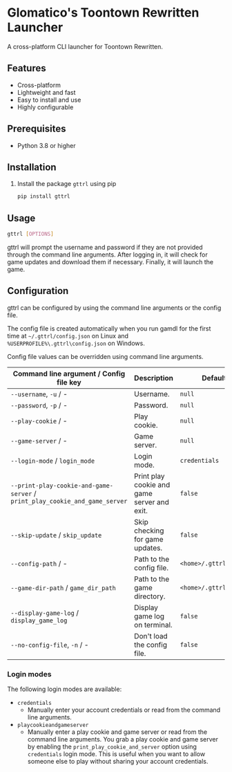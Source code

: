 # Glomatico's Toontown Rewritten Launcher
A cross-platform CLI launcher for Toontown Rewritten.
  
## Features
* Cross-platform
* Lightweight and fast
* Easy to install and use
* Highly configurable
  
## Prerequisites
* Python 3.8 or higher
  
## Installation
1. Install the package `gttrl` using pip
    ```bash
    pip install gttrl
    ```

## Usage
```bash
gttrl [OPTIONS]
```
gttrl will prompt the username and password if they are not provided through the command line arguments. After logging in, it will check for game updates and download them if necessary. Finally, it will launch the game.

## Configuration
gttrl can be configured by using the command line arguments or the config file.

The config file is created automatically when you run gamdl for the first time at `~/.gttrl/config.json` on Linux and `%USERPROFILE%\.gttrl\config.json` on Windows.

Config file values can be overridden using command line arguments.

| Command line argument / Config file key                                     | Description                                 | Default value               |
| --------------------------------------------------------------------------- | ------------------------------------------- | --------------------------- |
| `--username`, `-u` / -                                                      | Username.                                   | `null`                      |
| `--password`, `-p` / -                                                      | Password.                                   | `null`                      |
| `--play-cookie` / -                                                         | Play cookie.                                | `null`                      |
| `--game-server` / -                                                         | Game server.                                | `null`                      |
| `--login-mode` / `login_mode`                                               | Login mode.                                 | `credentials`               |
| `--print-play-cookie-and-game-server` / `print_play_cookie_and_game_server` | Print play cookie and game server and exit. | `false`                     |
| `--skip-update` / `skip_update`                                             | Skip checking for game updates.             | `false`                     |
| `--config-path` / -                                                         | Path to the config file.                    | `<home>/.gttrl/config.json` |
| `--game-dir-path` / `game_dir_path`                                         | Path to the game directory.                 | `<home>/.gttrl/game`        |
| `--display-game-log` / `display_game_log`                                   | Display game log on terminal.               | `false`                     |
| `--no-config-file`, `-n` / -                                                | Don't load the config file.                 | `false`                     |

### Login modes
The following login modes are available:
* `credentials`
  * Manually enter your account credentials or read from the command line arguments.
* `playcookieandgameserver`
  * Manually enter a play cookie and game server or read from the command line arguments. You grab a play cookie and game server by enabling the `print_play_cookie_and_server` option using `credentials` login mode. This is useful when you want to allow someone else to play without sharing your account credentials.
